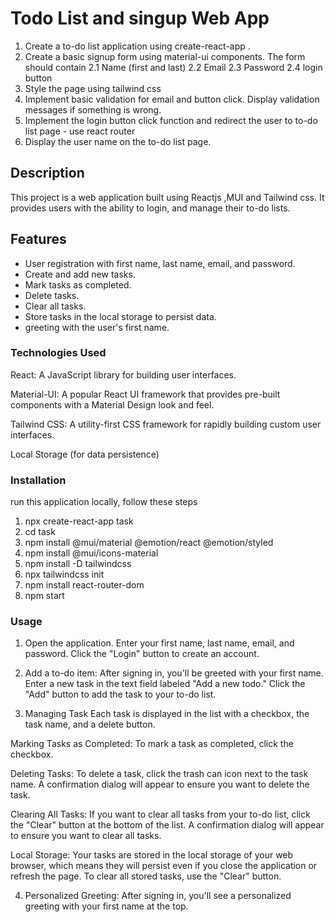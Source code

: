 # Todo List and singup Web App

1. Create a to-do list application using create-react-app .
2. Create a basic signup form using material-ui components. The form should contain 
    2.1 Name (first and last)
    2.2 Email
    2.3 Password
    2.4 login button
3. Style the page using tailwind css
4. Implement basic validation for email and button click. Display validation messages if something is wrong.
5. Implement the login button click function and redirect the user to to-do list page - use react router
6. Display the user name on the to-do list page.



## Description

This project is a web application built using Reactjs ,MUI and Tailwind css. It provides users with the ability to login, and manage their to-do lists.

## Features

- User registration with first name, last name, email, and password.
- Create and add new tasks.
- Mark tasks as completed.
- Delete tasks.
- Clear all tasks.
- Store tasks in the local storage to persist data.
- greeting with the user's first name.

 
### Technologies Used

React: A JavaScript library for building user interfaces.

Material-UI: A popular React UI framework that provides pre-built components with a Material Design look and feel.

Tailwind CSS: A utility-first CSS framework for rapidly building custom user interfaces.

Local Storage (for data persistence)


### Installation

run this application locally, follow these steps

1. npx create-react-app task
2. cd task
3. npm install @mui/material @emotion/react @emotion/styled
4. npm install @mui/icons-material
5. npm install -D tailwindcss
    <!-- Add the Tailwind directives to your CSS
    Add the @tailwind directives for each of Tailwind’s layers to your main CSS file.
    @tailwind base;
    @tailwind components;
    @tailwind utilities; -->
6. npx tailwindcss init
7. npm install react-router-dom
8. npm start

### Usage

1. Open the application.
Enter your first name, last name, email, and password.
Click the "Login" button to create an account.

2. Add a to-do item:
After signing in, you'll be greeted with your first name.
Enter a new task in the text field labeled "Add a new todo."
Click the "Add" button to add the task to your to-do list.

3. Managing Task
Each task is displayed in the list with a checkbox, the task name, and a delete button.

Marking Tasks as Completed:
To mark a task as completed, click the checkbox.

Deleting Tasks:
To delete a task, click the trash can icon next to the task name. A confirmation dialog will appear to ensure you want to delete the task.

Clearing All Tasks:
If you want to clear all tasks from your to-do list, click the "Clear" button at the bottom of the list. A confirmation dialog will appear to ensure you want to clear all tasks.

Local Storage:
Your tasks are stored in the local storage of your web browser, which means they will persist even if you close the application or refresh the page. To clear all stored tasks, use the "Clear" button.


4. Personalized Greeting:
After signing in, you'll see a personalized greeting with your first name at the top.




